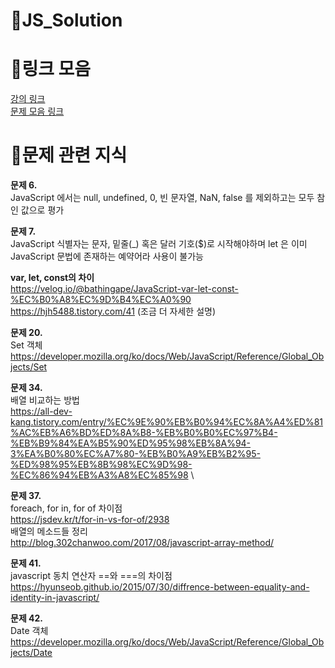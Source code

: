 # 🌴JS_Solution

# 🔗링크 모음

[강의 링크](https://www.inflearn.com/course/%EC%A0%9C%EC%A3%BC%EC%BD%94%EB%94%A9-%EC%9E%90%EB%B0%94%EC%8A%A4%ED%81%AC%EB%A6%BD%ED%8A%B8-100%EC%A0%9C?utm_source=inflearn&utm_medium=social&utm_campaign=share)  
[문제 모음 링크](https://www.notion.so/JS-100-94d97d294dd14c9b911a02c840fa9f2d)

# 💾문제 관련 지식

**문제 6.**  
JavaScript 에서는 null, undefined, 0, 빈 문자열, NaN, false 를 제외하고는 모두 참인 값으로 평가

**문제 7.**  
JavaScript 식별자는 문자, 밑줄(\_) 혹은 달러 기호($)로 시작해야하며 let 은 이미 JavaScript 문법에 존재하는 예약어라 사용이 불가능

**var, let, const의 차이**  
https://velog.io/@bathingape/JavaScript-var-let-const-%EC%B0%A8%EC%9D%B4%EC%A0%90  
https://hjh5488.tistory.com/41 (조금 더 자세한 설명)

**문제 20.**  
Set 객체  
https://developer.mozilla.org/ko/docs/Web/JavaScript/Reference/Global_Objects/Set

**문제 34.**  
배열 비교하는 방법  
https://all-dev-kang.tistory.com/entry/%EC%9E%90%EB%B0%94%EC%8A%A4%ED%81%AC%EB%A6%BD%ED%8A%B8-%EB%B0%B0%EC%97%B4-%EB%B9%84%EA%B5%90%ED%95%98%EB%8A%94-3%EA%B0%80%EC%A7%80-%EB%B0%A9%EB%B2%95-%ED%98%95%EB%8B%98%EC%9D%98-%EC%86%94%EB%A3%A8%EC%85%98 \

**문제 37.**  
foreach, for in, for of 차이점  
https://jsdev.kr/t/for-in-vs-for-of/2938  
배열의 메소드들 정리  
http://blog.302chanwoo.com/2017/08/javascript-array-method/

**문제 41.**  
javascript 동치 연산자 ==와 ===의 차이점  
https://hyunseob.github.io/2015/07/30/diffrence-between-equality-and-identity-in-javascript/

**문제 42.**  
Date 객체  
https://developer.mozilla.org/ko/docs/Web/JavaScript/Reference/Global_Objects/Date
